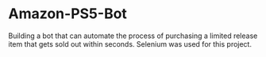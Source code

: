 # Amazon-PS5-Bot
Building a bot that can automate the process of purchasing a limited release item that gets sold out within seconds. Selenium was used for this project.
